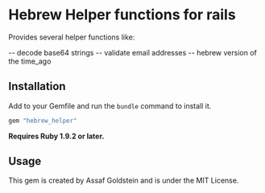 # Hebrew Helper functions for rails

 Provides several helper functions like:

  -- decode base64 strings
  -- validate email addresses
  -- hebrew version of the time_ago



## Installation

Add to your Gemfile and run the `bundle` command to install it.

```ruby
gem "hebrew_helper"
```

**Requires Ruby 1.9.2 or later.**


## Usage

This gem is created by Assaf Goldstein and is under the MIT License.
